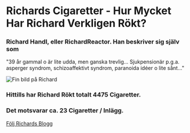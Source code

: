 # Richards Cigaretter - Hur Mycket Har Richard Verkligen Rökt?

### Richard Handl, eller RichardReactor. Han beskriver sig själv som

"39 år gammal o är lite udda, men ganska trevlig... Sjukpensionär p.g.a. asperger syndrom, schizoaffektivt syndrom, paranoida idéer o lite sånt..."

![Fin bild på Richard](https://4.bp.blogspot.com/-g49sgTaJsiI/XS4G8oIV00I/AAAAAAAABvg/U2dWjeyv044YWeC8N75M1NhcYy3Rrme-QCK4BGAYYCw/s80/Richard%2Bidag2.jpg)

### Hittills har Richard Rökt totalt **4475** Cigaretter.
### Det motsvarar ca. **23** Cigaretter / Inlägg.

[Följ Richards Blogg](https://www.richardhandl.com/)

 

